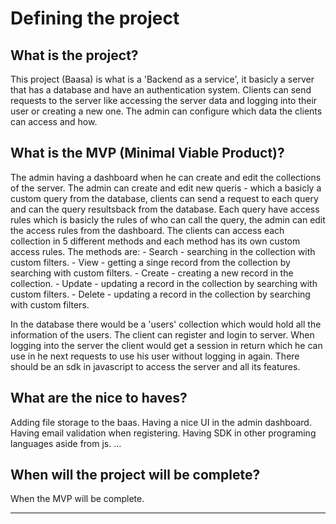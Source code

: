 # Defining the project

## What is the project?
This project (Baasa) is what is a 'Backend as a service', it basicly a server that has a database and have an authentication system.
Clients can send requests to the server like accessing the server data and logging into their user or creating a new one.
The admin can configure which data the clients can access and how.

## What is the MVP (Minimal Viable Product)?
The admin having a dashboard when he can create and edit the collections of the server.
The admin can create and edit new queris - which a basicly a custom query from the database, clients can send a request to each query and can the query resultsback from the database.
Each query have access rules which is basicly the rules of who can call the query, the admin can edit the access rules from the dashboard.
The clients can access each collection in 5 different methods and each method has its own custom access rules.
The methods are:
    - Search - searching in the collection with custom filters.
    - View - getting a singe record from the collection by searching with custom filters.
    - Create - creating a new record in the collection.
    - Update - updating a record in the collection by searching with custom filters.
    - Delete - updating a record in the collection by searching with custom filters.

In the database there would be a 'users' collection which would hold all the information of the users.
The client can register and login to server.
When logging into the server the client would get a session in return which he can use in he next requests to use his user without logging in again.
There should be an sdk in javascript to access the server and all its features.

## What are the nice to haves?
Adding file storage to the baas.
Having a nice UI in the admin dashboard.
Having email validation when registering.
Having SDK in other programing languages aside from js.
...

## When will the project will be complete?
When the MVP will be complete.

---
